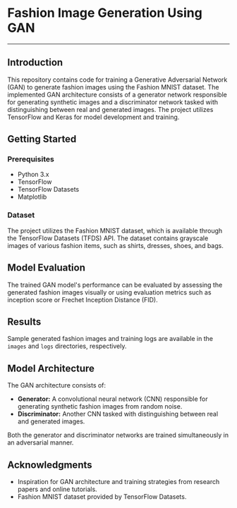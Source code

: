 # Fashion Image Generation Using GAN
---

## Introduction

This repository contains code for training a Generative Adversarial Network (GAN) to generate fashion images using the Fashion MNIST dataset. The implemented GAN architecture consists of a generator network responsible for generating synthetic images and a discriminator network tasked with distinguishing between real and generated images. The project utilizes TensorFlow and Keras for model development and training.

## Getting Started

### Prerequisites

- Python 3.x
- TensorFlow
- TensorFlow Datasets
- Matplotlib


### Dataset

The project utilizes the Fashion MNIST dataset, which is available through the TensorFlow Datasets (TFDS) API. The dataset contains grayscale images of various fashion items, such as shirts, dresses, shoes, and bags.

## Model Evaluation

The trained GAN model's performance can be evaluated by assessing the generated fashion images visually or using evaluation metrics such as inception score or Frechet Inception Distance (FID).

## Results

Sample generated fashion images and training logs are available in the `images` and `logs` directories, respectively.

## Model Architecture

The GAN architecture consists of:

- **Generator:** A convolutional neural network (CNN) responsible for generating synthetic fashion images from random noise.
- **Discriminator:** Another CNN tasked with distinguishing between real and generated images.

Both the generator and discriminator networks are trained simultaneously in an adversarial manner.

## Acknowledgments

- Inspiration for GAN architecture and training strategies from research papers and online tutorials.
- Fashion MNIST dataset provided by TensorFlow Datasets.



